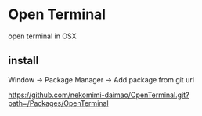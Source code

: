 # Open Terminal
open terminal in OSX

## install
Window -> Package Manager -> Add package from git url

https://github.com/nekomimi-daimao/OpenTerminal.git?path=/Packages/OpenTerminal

